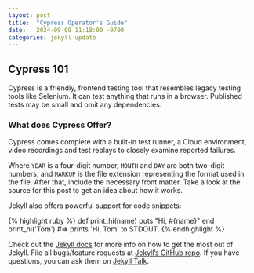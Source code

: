 ```yaml
---
layout: post
title:  "Cypress Operator's Guide"
date:   2024-09-09 11:18:00 -0700
categories: jekyll update
---
```


## Cypress 101
Cypress is a friendly, frontend testing tool that resembles legacy testing tools like Selenium. It can test anything that runs in a browser. Published tests may be small and omit any dependencies.

### What does Cypress Offer?
Cypress comes complete with a built-in test runner, a Cloud environment, video recordings and test replays to closely examine reported failures.

Where `YEAR` is a four-digit number, `MONTH` and `DAY` are both two-digit numbers, and `MARKUP` is the file extension representing the format used in the file. After that, include the necessary front matter. Take a look at the source for this post to get an idea about how it works.

Jekyll also offers powerful support for code snippets:

{% highlight ruby %}
def print_hi(name)
  puts "Hi, #{name}"
end
print_hi('Tom')
#=> prints 'Hi, Tom' to STDOUT.
{% endhighlight %}

Check out the [Jekyll docs][jekyll-docs] for more info on how to get the most out of Jekyll. File all bugs/feature requests at [Jekyll’s GitHub repo][jekyll-gh]. If you have questions, you can ask them on [Jekyll Talk][jekyll-talk].

[jekyll-docs]: https://jekyllrb.com/docs/home
[jekyll-gh]:   https://github.com/jekyll/jekyll
[jekyll-talk]: https://talk.jekyllrb.com/
